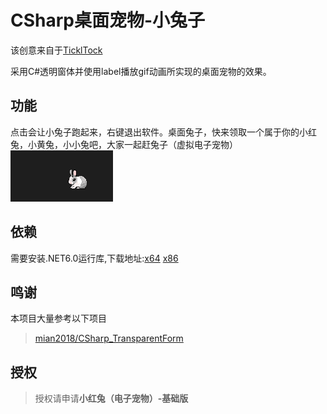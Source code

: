 # CSharp桌面宠物-小兔子

该创意来自于[TicklTock](https://github.com/TicklTock/rabbit)

采用C#透明窗体并使用label播放gif动画所实现的桌面宠物的效果。

## 功能

点击会让小兔子跑起来，右键退出软件。桌面兔子，快来领取一个属于你的小红兔，小黄兔，小小兔吧，大家一起赶兔子（虚拟电子宠物）
![](演示.gif)

## 依赖

需要安装.NET6.0运行库,下载地址:[x64](https://dotnet.microsoft.com/zh-cn/download/dotnet/thank-you/runtime-desktop-6.0.13-windows-x64-installer) [x86](https://dotnet.microsoft.com/zh-cn/download/dotnet/thank-you/runtime-desktop-6.0.13-windows-x86-installer)  

## 鸣谢

本项目大量参考以下项目

> [mian2018/CSharp_TransparentForm](https://github.com/mian2018/CSharp_TransparentForm)

## 授权
> 授权请申请**小红兔（电子宠物）-基础版**
